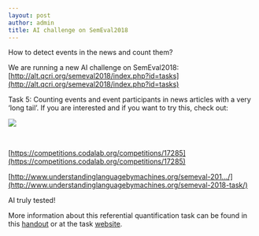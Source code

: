 ```yaml
---
layout: post
author: admin
title: AI challenge on SemEval2018
---
```


How to detect events in the news and count them?

We are running a new AI challenge on SemEval2018:
[http://alt.qcri.org/semeval2018/index.php?id=tasks](http://alt.qcri.org/semeval2018/index.php?id=tasks)

Task 5: Counting events and event participants in news articles with a
very ‘long tail’. If you are interested and if you want to try this,
check out:

![](http://vossen.info/wp-content/uploads/2017/07/Schermafbeelding-2017-07-04-om-15.40.41-228x300.jpg)

 

[https://competitions.codalab.org/competitions/17285](https://competitions.codalab.org/competitions/17285)

[http://www.understandinglanguagebymachines.org/semeval-201…/](http://www.understandinglanguagebymachines.org/semeval-2018-task/)

AI truly tested!

More information about this referential quantification task can be found
in this
[handout](http://www.understandinglanguagebymachines.org/files/2017/06/semeval2018-task-handout-4.pdf)
or at the task
[website](http://www.understandinglanguagebymachines.org/longtailqa_se18/).

